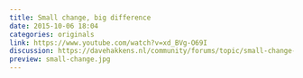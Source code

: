 ```yaml
---
title: Small change, big difference
date: 2015-10-06 18:04
categories: originals
link: https://www.youtube.com/watch?v=xd_BVg-O69I
discussion: https://davehakkens.nl/community/forums/topic/small-change-big-difference/
preview: small-change.jpg
---
```

